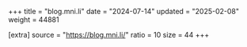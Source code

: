 +++
title = "blog.mni.li"
date = "2024-07-14"
updated = "2025-02-08"
weight = 44881

[extra]
source = "https://blog.mni.li/"
ratio = 10
size = 44
+++
